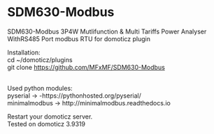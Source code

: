 # SDM630-Modbus
SDM630-Modbus 3P4W Mutlifunction &amp; Multi Tariffs Power Analyser WithRS485 Port modbus RTU for domoticz plugin

Installation: <br>
cd ~/domoticz/plugins<br>
git clone https://github.com/MFxMF/SDM630-Modbus <br>

<br>
Used python modules: <br>
pyserial -> -https://pythonhosted.org/pyserial/ <br>
minimalmodbus -> http://minimalmodbus.readthedocs.io<br>

Restart your domoticz server.
<br>
Tested on domoticz 3.9319

